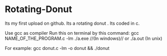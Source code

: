 # Rotating-Donut
Its my first upload on github.
Its a rotating donut . Its coded in c.

 Use gcc as compiler
Run this on terminal by this command:
gcc NAME_OF_THE_PROGRAM.c -lm
./a.exe //(In windows)// or ./a.out (In unix)

For example:
gcc donut.c -lm -o donut && ./donut
